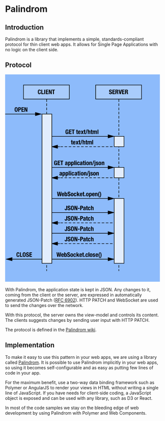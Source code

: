 # Palindrom

## Introduction

Palindrom is a library that implements a simple, standards-compliant protocol for thin client web apps. It allows for Single Page Applications with no logic on the client side.

## Protocol

![](../../.gitbook/assets/palindrom-flow.png)

With Palindrom, the application state is kept in JSON. Any changes to it, coming from the client or the server, are expressed in automatically generated JSON-Patch \([RFC 6902](http://tools.ietf.org/html/rfc6902)\). HTTP PATCH and WebSocket are used to send the changes over the network.

With this protocol, the server owns the view-model and controls its content. The clients suggests changes by sending user input with HTTP PATCH.

The protocol is defined in the [Palindrom wiki](https://github.com/Palindrom/Palindrom/wiki/Server-communication).

## Implementation

To make it easy to use this pattern in your web apps, we are using a library called [Palindrom](https://github.com/Palindrom/Palindrom). It is possible to use Palindrom implicitly in your web apps, so using it becomes self-configurable and as easy as putting few lines of code in your app.

For the maximum benefit, use a two-way data binding framework such as Polymer or AngularJS to render your views in HTML without writing a single line of JavaScript. If you have needs for client-side coding, a JavaScript object is exposed and can be used with any library, such as D3 or React.

In most of the code samples we stay on the bleeding edge of web development by using Palindrom with Polymer and Web Components.


